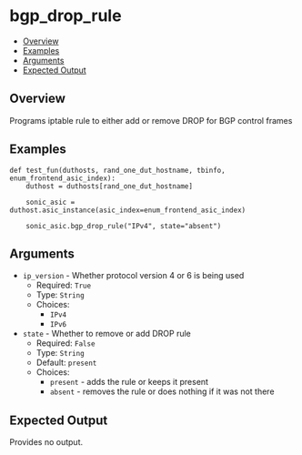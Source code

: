 # bgp_drop_rule

- [Overview](#overview)
- [Examples](#examples)
- [Arguments](#arguments)
- [Expected Output](#expected-output)

## Overview
Programs iptable rule to either add or remove DROP for BGP control frames

## Examples
```
def test_fun(duthosts, rand_one_dut_hostname, tbinfo, enum_frontend_asic_index):
    duthost = duthosts[rand_one_dut_hostname]

    sonic_asic = duthost.asic_instance(asic_index=enum_frontend_asic_index)

    sonic_asic.bgp_drop_rule("IPv4", state="absent")
```

## Arguments
- `ip_version` - Whether protocol version 4 or 6 is being used
    - Required: `True`
    - Type: `String`
    - Choices:
        - `IPv4`
        - `IPv6`
- `state` - Whether to remove or add DROP rule
    - Required: `False`
    - Type: `String`
    - Default: `present`
    - Choices:
        - `present` - adds the rule or keeps it present
        - `absent` - removes the rule or does nothing if it was not there

## Expected Output
Provides no output.